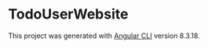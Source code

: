 # TodoUserWebsite

This project was generated with [Angular CLI](https://github.com/angular/angular-cli) version 8.3.18.
